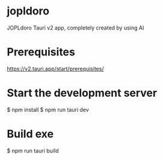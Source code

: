 # jopldoro
JOPLdoro Tauri v2 app, completely created by using AI

# Prerequisites
https://v2.tauri.app/start/prerequisites/

# Start the development server
$ npm install
$ npm run tauri dev

# Build exe
$ npm run tauri build
